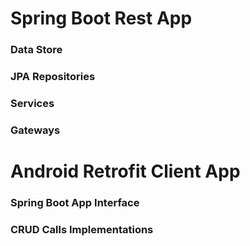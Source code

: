 # **Spring Boot Rest App**
### **Data Store**
### **JPA Repositories**
### **Services**
### **Gateways**

# **Android Retrofit Client App**
### **Spring Boot App Interface**
### **CRUD Calls Implementations**
